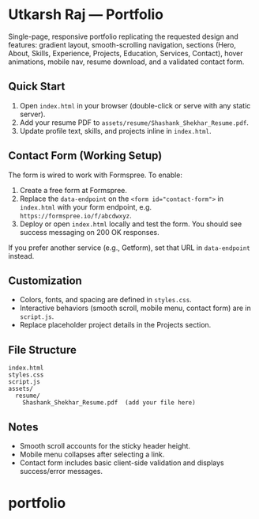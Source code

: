 # Utkarsh Raj — Portfolio

Single-page, responsive portfolio replicating the requested design and features: gradient layout, smooth-scrolling navigation, sections (Hero, About, Skills, Experience, Projects, Education, Services, Contact), hover animations, mobile nav, resume download, and a validated contact form.

## Quick Start

1. Open `index.html` in your browser (double-click or serve with any static server).
2. Add your resume PDF to `assets/resume/Shashank_Shekhar_Resume.pdf`.
3. Update profile text, skills, and projects inline in `index.html`.

## Contact Form (Working Setup)

The form is wired to work with Formspree. To enable:

1. Create a free form at Formspree.
2. Replace the `data-endpoint` on the `<form id="contact-form">` in `index.html` with your form endpoint, e.g. `https://formspree.io/f/abcdwxyz`.
3. Deploy or open `index.html` locally and test the form. You should see success messaging on 200 OK responses.

If you prefer another service (e.g., Getform), set that URL in `data-endpoint` instead.

## Customization

- Colors, fonts, and spacing are defined in `styles.css`.
- Interactive behaviors (smooth scroll, mobile menu, contact form) are in `script.js`.
- Replace placeholder project details in the Projects section.

## File Structure

```
index.html
styles.css
script.js
assets/
  resume/
    Shashank_Shekhar_Resume.pdf  (add your file here)
```

## Notes

- Smooth scroll accounts for the sticky header height.
- Mobile menu collapses after selecting a link.
- Contact form includes basic client-side validation and displays success/error messages.


# portfolio
